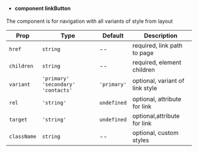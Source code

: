 - #### component linkButton

The component is for navigation with all variants of style from layout

| Prop | Type | Default | Description |
| --- | --- | --- | --- |
| `href` | `string` | -- | required, link path to page |
| `children` | `string` | -- | required, element children |
| `variant` | `'primary'` `'secondary'` `'contacts'` | `'primary'` | optional, variant of link style |
| `rel` | `'string'` | `undefined` | optional, attribute for link |
| `target` | `'string'` | `undefined` | optional,attribute for link |
| `className` | `string` | -- | optional, custom styles |
